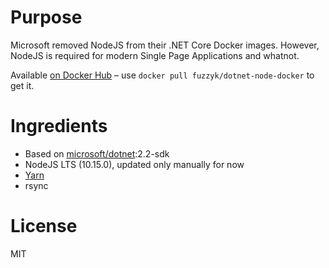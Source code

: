 # Purpose

Microsoft removed NodeJS from their .NET Core Docker images. However, NodeJS is required for modern Single Page Applications and whatnot.

Available [on Docker Hub](https://hub.docker.com/r/fuzzyk/dotnet-node-docker/) – use `docker pull fuzzyk/dotnet-node-docker` to get it.

# Ingredients

* Based on [microsoft/dotnet](https://hub.docker.com/r/microsoft/dotnet/):2.2-sdk
* NodeJS LTS (10.15.0), updated only manually for now
* [Yarn](https://yarnpkg.com)
* rsync

# License

MIT